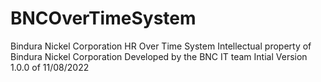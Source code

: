 # BNCOverTimeSystem
Bindura Nickel Corporation HR Over Time System 
Intellectual property of Bindura Nickel Corporation
Developed by the BNC IT team 
Intial Version 1.0.0 of 11/08/2022
